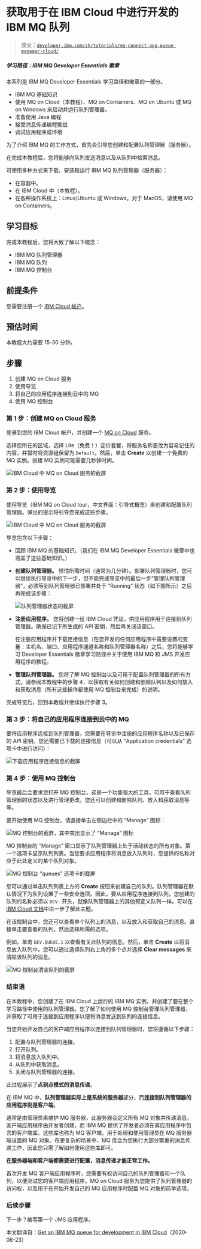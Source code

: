 # 获取用于在 IBM Cloud 中进行开发的 IBM MQ 队列

> 原文：[`developer.ibm.com/zh/tutorials/mq-connect-app-queue-manager-cloud/`](https://developer.ibm.com/zh/tutorials/mq-connect-app-queue-manager-cloud/)

##### 学习路径：IBM MQ Developer Essentials 徽章

本系列是 IBM MQ Developer Essentials 学习路径和徽章的一部分。

*   IBM MQ 基础知识
*   使用 MQ on Cloud（本教程）、MQ on Containers、MQ on Ubuntu 或 MQ on Windows 来启动并运行队列管理器。
*   准备使用 Java 编程
*   接受消息传递编程挑战
*   调试应用程序或环境

为了介绍 IBM MQ 的工作方式，首先会引导您创建和配置队列管理器（服务器）。

在完成本教程后，您将能够向队列发送消息以及从队列中检索消息。

可使用多种方式来下载、安装和运行 IBM MQ 队列管理器（服务器）：

*   在容器中。
*   在 IBM Cloud 中（本教程）。
*   在各种操作系统上：Linux/Ubuntu 或 Windows。对于 MacOS，请使用 MQ on Containers。

## 学习目标

完成本教程后，您将大致了解以下概念：

*   IBM MQ 队列管理器
*   IBM MQ 队列
*   IBM MQ 控制台

## 前提条件

您需要注册一个 [IBM Cloud 帐户](https://cloud.ibm.com/registration?cm_sp=ibmdev-_-developer-tutorials-_-cloudreg)。

## 预估时间

本教程大约需要 15-30 分钟。

## 步骤

1.  创建 MQ on Cloud 服务
2.  使用导览
3.  将自己的应用程序连接到云中的 MQ
4.  使用 MQ 控制台

### 第 1 步：创建 MQ on Cloud 服务

登录到您的 IBM Cloud 帐户，并创建一个 [MQ on Cloud](https://cloud.ibm.com/catalog/services/mq?cm_sp=ibmdev-_-developer-tutorials-_-cloudreg) 服务。

选择您所在的区域，选择 Lite（免费！）定价套餐，将服务名称更改为容易记住的内容，并暂时将资源组保留为 `Default`。然后，单击 **Create** 以创建一个免费的 MQ 实例。创建 MQ 实例可能需要几秒钟时间。

![IBM Cloud 中 MQ on Cloud 服务的截屏](img/f8d02025f657ecbe9e1c2c21e36b8dfb.png)

### 第 2 步：使用导览

使用导览（IBM MQ on Cloud tour，中文界面：引导式概览）来创建和配置队列管理器。弹出的提示将引导您完成这些步骤。

![IBM Cloud 中 MQ on Cloud 服务的截屏](img/92e3d241162237d20d7ff42ea58c21ff.png)

导览包含以下步骤：

*   回顾 IBM MQ 的基础知识。（我们在 IBM MQ Developer Essentials 徽章中也涵盖了这些基础知识。）

*   **创建队列管理器。** 预估所需时间（通常为几分钟）。部署队列管理器时，您可以继续执行导览中的下一步，但不能完成导览中的最后一步“管理队列管理器”，必须等到队列管理器已部署并处于 “Running” 状态（如下图所示）之后再完成该步骤：

    ![队列管理器状态的截屏](img/5826f366bb6c8a6ef25e9eb26714a105.png)

*   **注册应用程序。** 您将创建一组 IBM Cloud 凭证，供应用程序用于连接到队列管理器。确保已记下所生成的 API 密钥，然后再关闭该窗口。

    在注册应用程序并下载连接信息（在您开发的任何应用程序中需要设置的变量：主机名、端口、应用程序通道名称和队列管理器名称）之后，您将能够学习 Developer Essentials 徽章学习路径中关于使用 IBM MQ 和 JMS 开发应用程序的教程。

*   **管理队列管理器。** 您将了解 MQ 控制台以及可用于配置队列管理器的所有方式。请参阅本教程中的步骤 4，以获取有关如何创建和删除队列以及如何放入和获取消息（所有这些操作都使用 MQ 控制台来完成）的说明。

完成导览后，回到本教程并继续执行步骤 3。

### 第 3 步：将自己的应用程序连接到云中的 MQ

要将应用程序连接到队列管理器，您需要在导览中注册的应用程序名称以及已保存的 API 密钥。您还需要已下载的连接信息（可以从 “Application credentials” 选项卡中进行访问）：

![下载应用程序连接信息的截屏](img/f7db624be1db64d1aca2b1ce565ea1ac.png)

### 第 4 步：使用 MQ 控制台

导览最后会要求您打开 MQ 控制台，这是一个功能强大的工具，可用于查看队列管理器的状态以及进行管理更改。您还可以创建和删除队列、放入和获取消息等等。

要开始使用 MQ 控制台，请直接单击左侧边栏中的 “Manage” 图标：

![MQ 控制台的截屏，其中突出显示了 “Manage” 图标](img/22c08b378ba14074a5f5af4cbec5bd96.png)

MQ 控制台的 “Manage” 窗口显示了队列管理器上处于活动状态的所有对象。第一个选项卡显示队列列表。当您要求应用程序将消息放入队列时，您提供的名称对应于此处定义的某个队列对象。

![MQ 控制台 “queues” 选项卡的截屏](img/61c3f50e58fe5b608400defad511cfe6.png)

您可以通过单击队列列表上方的 **Create** 按钮来创建自己的队列。队列管理器在默认情况下为队列设置了一些安全选项。因此，要从应用程序连接到队列，您创建的队列的名称必须以 `DEV.` 开头，就像队列管理器上的其他预定义队列一样。可以在 [IBM Cloud 文档](https://cloud.ibm.com/docs/mqcloud?topic=mqcloud-mqoc_common_problems#mqoc_auth_record)中进一步了解此主题。

在该控制台中，您还可以查看单个队列上的消息，以及放入和获取自己的消息。直接单击要查看的队列，然后选择所需的选项。

例如，单击 `DEV.QUEUE.1` 以查看有关此队列的信息。然后，单击 **Create** 以将消息放入队列中。您可以通过选择队列右上角的多个点并选择 **Clear messages** 来清除该队列的消息。

![MQ 控制台清空队列的截屏](img/3e0fb365ef9077fa7cafb388cf0f4b41.png)

### 结束语

在本教程中，您创建了在 IBM Cloud 上运行的 IBM MQ 实例，并创建了要在整个学习路径中使用的队列管理器。您了解了如何使用 MQ 控制台管理队列管理器，并获取了可用于连接到应用程序以便将消息发送到队列的连接信息。

当您开始开发自己的客户端应用程序以连接到队列管理器时，您将遵循以下步骤：

1.  配置与队列管理器的连接。
2.  打开队列。
3.  将消息放入队列中。
4.  从队列中获取消息。
5.  关闭与队列管理器的连接。

此过程展示了**点到点模式的消息传递**。

在 IBM MQ 中，**队列管理器实际上是系统的服务器**部分，而**连接到队列管理器的应用程序则是客户端**。

通常是由管理员来维护 MQ 服务器，此服务器会定义所有 MQ 对象并传递消息。客户端应用程序由开发者创建，而 IBM MQ 提供了开发者必须在其应用程序中包含的客户端库。这些库也称为 MQ 客户端，用于处理和使用管理员在 MQ 服务器端设置的 MQ 对象。在更复杂的场景中，MQ 库会为您执行大部分繁重的消息传递工作，因此您只需了解如何使用这些库即可。

**在服务器端和客户端都需要进行配置，消息传递才能正常工作。**

首次开发 MQ 客户端应用程序时，您需要有权访问自己的队列管理器和一个队列，以便测试您的客户端应用程序。MQ on Cloud 服务为您提供了队列管理器的访问权，以及用于在开始开发自己的 MQ 应用程序时配置 MQ 对象的简单选项。

### 后续步骤

下一步？编写第一个 JMS 应用程序。

本文翻译自：[Get an IBM MQ queue for development in IBM Cloud](https://developer.ibm.com/tutorials/mq-connect-app-queue-manager-cloud/)（2020-06-23）